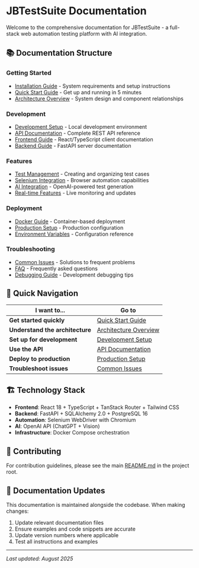 # JBTestSuite Documentation

Welcome to the comprehensive documentation for JBTestSuite - a full-stack web automation testing platform with AI integration.

## 📚 Documentation Structure

### Getting Started
- [Installation Guide](installation.md) - System requirements and setup instructions
- [Quick Start Guide](quick-start.md) - Get up and running in 5 minutes
- [Architecture Overview](architecture.md) - System design and component relationships

### Development
- [Development Setup](development/setup.md) - Local development environment
- [API Documentation](api/README.md) - Complete REST API reference
- [Frontend Guide](frontend/README.md) - React/TypeScript client documentation
- [Backend Guide](backend/README.md) - FastAPI server documentation

### Features
- [Test Management](features/test-management.md) - Creating and organizing test cases
- [Selenium Integration](features/selenium.md) - Browser automation capabilities
- [AI Integration](features/ai.md) - OpenAI-powered test generation
- [Real-time Features](features/websockets.md) - Live monitoring and updates

### Deployment
- [Docker Guide](deployment/docker.md) - Container-based deployment
- [Production Setup](deployment/production.md) - Production configuration
- [Environment Variables](deployment/environment.md) - Configuration reference

### Troubleshooting
- [Common Issues](troubleshooting/common-issues.md) - Solutions to frequent problems
- [FAQ](troubleshooting/faq.md) - Frequently asked questions
- [Debugging Guide](troubleshooting/debugging.md) - Development debugging tips

## 🚀 Quick Navigation

| I want to... | Go to |
|---------------|--------|
| **Get started quickly** | [Quick Start Guide](quick-start.md) |
| **Understand the architecture** | [Architecture Overview](architecture.md) |
| **Set up for development** | [Development Setup](development/setup.md) |
| **Use the API** | [API Documentation](api/README.md) |
| **Deploy to production** | [Production Setup](deployment/production.md) |
| **Troubleshoot issues** | [Common Issues](troubleshooting/common-issues.md) |

## 🏗️ Technology Stack

- **Frontend**: React 18 + TypeScript + TanStack Router + Tailwind CSS
- **Backend**: FastAPI + SQLAlchemy 2.0 + PostgreSQL 16
- **Automation**: Selenium WebDriver with Chromium
- **AI**: OpenAI API (ChatGPT + Vision)
- **Infrastructure**: Docker Compose orchestration

## 🤝 Contributing

For contribution guidelines, please see the main [README.md](../README.md) in the project root.

## 📝 Documentation Updates

This documentation is maintained alongside the codebase. When making changes:
1. Update relevant documentation files
2. Ensure examples and code snippets are accurate
3. Update version numbers where applicable
4. Test all instructions and examples

---

*Last updated: August 2025*